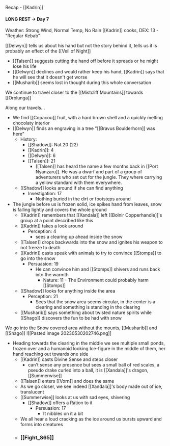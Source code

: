 Recap - [[Kadrin]]

#### LONG REST -> Day 7
Weather: Strong Wind, Normal Temp, No Rain
[[Kadrin]] cooks, DEX: 13 - "Regular Kebab"

[[Delwyn]] tells us about his hand but not the story behind it, tells us it is probably an effect of the [[Veil of Night]]
- [[Talsen]] suggests cutting the hand off before it spreads or he might lose his life
- [[Delwyn]] declines and would rather keep his hand, [[Kadrin]] says that he will see that it doesn't get worse
- [[Musharib]] seems lost in thought during this whole conversation

We continue to travel closer to the [[Mistcliff Mountains]] towards [[Orolunga]]

Along our travels...
- We find [[Copacou]] fruit, with a hard brown shell and a quickly melting chocolaty interior
- [[Delwyn]] finds an engraving in a tree "[[Bravus Boulderhorn]] was here"
	- History:
		- [[Shadow]]: Nat.20 (22)
		- [[Kadrin]]: 4
		- [[Delwyn]]: 6
		- [[Talsen]]: 21
			- [[Talsen]] has heard the name a few months back in [[Port Nyanzaru]]. He was a dwarf and part of a group of adventurers who set out for the jungle. They where carrying a yellow standard with them everywhere.
	- [[Shadow]] looks around if she can find anything
		- Investigation: 17
			- Nothing buried in the dirt or footsteps around
- The jungle before us is frozen solid, ice spikes hand from leaves, snow is falling lightly and covers the whole ground
	- [[Kadrin]] remembers that [[Xandala]] left [[Bolnir Copperhandle]]'s group at a point described like this
	- [[Kadrin]] takes a look around
		- Perception: 4
			- sees a clearing up ahead inside the snow
	- [[Talsen]] drops backwards into the snow and ignites his weapon to not freeze to death
	- [[Kadrin]] casts speak with animals to try to convince [[Stomps]] to go into the snow
		- Persuasion: 19
			- He can convince him and [[Stomps]] shivers and runs back into the warmth
				- Nature: 11 - The Environment could probably harm [[Stomps]]
	- [[Shadow]] looks for anything inside the area
		- Perception: 21
			- Sees that the snow area seems circular, in the center is a clearing and something is standing in the clearing
	- [[Musharib]] says something about twisted nature spirits while [[Shago]] discovers the fun to be had with snow

We go into the Snow covered area without the mounts, [[Musharib]] and [[Shago]]
![[Pasted image 20230530202746.png]]
- Heading towards the clearing in the middle we see multiple small ponds, frozen over and a humanoid looking Ice-figure in the middle of them, her hand reaching out towards one side
	- [[Kadrin]] casts Divine Sense and steps closer
		- can't sense any presence but sees a small ball of red scales, a pseudo drake curled into a ball, it is [[Xandala]]'s dragon, [[Summerwise]]
	- [[Talsen]] enters [[Vorn]] and does the same
	- As we go closer, we see indeed [[Xandala]]'s body made out of ice, translucent
	- [[Summerwise]] looks at us with sad eyes, shivering
		- [[Shadow]] offers a Ration to it
			- Persuasion: 17
				- It nibbles on it a bit
	- We all hear a loud cracking as the ice around us bursts upward and forms into creatures
	- ### [[Fight_S65]]